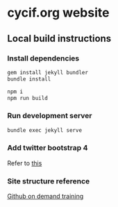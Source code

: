 # cycif.org website

## Local build instructions

### Install dependencies

```bash
gem install jekyll bundler
bundle install
```

```bash
npm i
npm run build
```

### Run development server

```bash
bundle exec jekyll serve
```

### Add twitter bootstrap 4
Refer to [this](https://simpleit.rocks/how-to-add-bootstrap-4-to-jekyll-the-right-way/#fnref:safe-mode)

### Site structure reference
[Github on demand training](https://github.com/github/training-kit)
